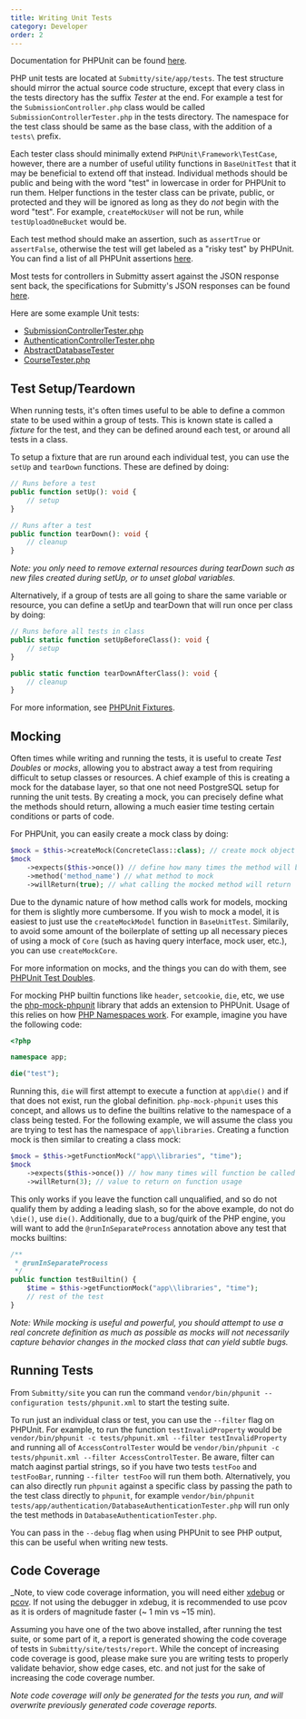 ```yaml
---
title: Writing Unit Tests
category: Developer
order: 2
---
```

Documentation for PHPUnit can be found [here](https://phpunit.readthedocs.io/en/latest/).

PHP unit tests are located at `Submitty/site/app/tests`. The test structure should
mirror the actual source code  structure, except that every class in the tests
directory has the suffix *Tester* at the end. For example a test for the
`SubmissionController.php` class would be called `SubmissionControllerTester.php` in
the tests directory. The namespace for the test class should be same as the base
class, with the addition of a `tests\` prefix.

Each tester class should minimally extend `PHPUnit\Framework\TestCase`, however, there
are a number of useful utility functions in `BaseUnitTest` that it may be beneficial
to extend off that instead. Individual methods should be public and
being with the word "test" in lowercase in order for PHPUnit to run them. Helper
functions in the tester class can be private, public, or protected and they will be
ignored as long as they do *not* begin with the word "test". For example, `createMockUser`
will not be run, while `testUploadOneBucket` would be.

Each test method should make an assertion, such as `assertTrue` or `assertFalse`,
otherwise the test will get labeled as a "risky test" by PHPUnit. You can find a list
of all PHPUnit assertions [here](https://phpunit.readthedocs.io/en/latest/assertions.html).

Most tests for controllers in Submitty assert against the JSON response sent back, the
specifications for Submitty's JSON responses can be found [here](../json_responses).

Here are some example Unit tests:

- [SubmissionControllerTester.php](https://github.com/Submitty/Submitty/blob/master/site/tests/app/controllers/submission/SubmissionControllerTester.php)
- [AuthenticationControllerTester.php](https://github.com/Submitty/Submitty/blob/master/site/tests/app/controllers/AuthenticationControllerTester.php)
- [AbstractDatabaseTester](https://github.com/Submitty/Submitty/blob/master/site/tests/app/libraries/database/AbstractDatabaseTester.php)
- [CourseTester.php](https://github.com/Submitty/Submitty/blob/master/site/tests/app/models/CourseTester.php)

## Test Setup/Teardown

When running tests, it's often times useful to be able to define a common state
to be used within a group of tests. This is known state is called a _fixture_
for the test, and they can be defined around each test, or around all tests in
a class.


To setup a fixture that are run around each individual test, you can use the
`setUp` and `tearDown` functions. These are defined by doing:

```php
// Runs before a test
public function setUp(): void {
    // setup
}

// Runs after a test
public function tearDown(): void {
    // cleanup
}
```

*Note: you only need to remove external resources during tearDown such as new files
created during setUp, or to unset global variables.*

Alternatively, if a group of tests are all going to share the same variable or resource,
you can define a setUp and tearDown that will run once per class by doing:

```php
// Runs before all tests in class
public static function setUpBeforeClass(): void {
    // setup
}

public static function tearDownAfterClass(): void {
    // cleanup
}
```

For more information, see [PHPUnit Fixtures](https://phpunit.readthedocs.io/en/latest/fixtures.html).

## Mocking

Often times while writing and running the tests, it is useful to create _Test Doubles_
or _mocks_, allowing you to abstract away a test from requiring difficult to setup
classes or resources. A chief example of this is creating a mock for the database
layer, so that one not need PostgreSQL setup for running the unit tests. By creating a
mock, you can precisely define what the methods should return, allowing a much easier
time testing certain conditions or parts of code.

For PHPUnit, you can easily create a mock class by doing:

```php
$mock = $this->createMock(ConcreteClass::class); // create mock object
$mock
    ->expects($this->once()) // define how many times the method will be called
    ->method('method_name') // what method to mock
    ->willReturn(true); // what calling the mocked method will return
```

Due to the dynamic nature of how method calls work for models, mocking for them is
slightly more cumbersome. If you wish to mock a model, it is easiest to just use the
`createMockModel` function in `BaseUnitTest`. Similarily, to avoid some amount of the
boilerplate of setting up all necessary pieces of using a mock of `Core` (such as
having query interface, mock user, etc.), you can use `createMockCore`.

For more information on mocks, and the things you can do with them, see
[PHPUnit Test Doubles](https://phpunit.readthedocs.io/en/latest/test-doubles.html).

For mocking PHP builtin functions like `header`, `setcookie`, `die`, etc, we use the
[php-mock-phpunit](https://github.com/php-mock/php-mock-phpunit) library that adds an
extension to PHPUnit. Usage of this relies on how
[PHP Namespaces work](https://www.php.net/manual/en/language.namespaces.rules.php). For
example, imagine you have the following code:

```php
<?php

namespace app;

die("test");
```

Running this, `die` will first attempt to execute a function at `app\die()` and if that
does not exist, run the global definition. `php-mock-phpunit` uses this concept, and
allows us to define the builtins relative to the namespace of a class being tested.
For the following example, we will assume the class you are trying to test has the
namespace of `app\libraries`. Creating a function mock is then similar to creating
a class mock:

```php
$mock = $this->getFunctionMock("app\\libraries", "time");
$mock
    ->expects($this->once()) // how many times will function be called
    ->willReturn(3); // value to return on function usage
```

This only works if you leave the function
call unqualified, and so do not qualify them by adding a leading slash, so for the
above example, do not do `\die()`, use `die()`. Additionally, due to a bug/quirk
of the PHP engine, you will want to add the `@runInSeparateProcess` annotation above
any test that mocks builtins:

```php
/**
 * @runInSeparateProcess
 */
public function testBuiltin() {
    $time = $this->getFunctionMock("app\\libraries", "time");
    // rest of the test
}
```

_Note: While mocking is useful and powerful, you should attempt to use a real concrete
definition as much as possible as mocks will not necessarily capture behavior changes
in the mocked class that can yield subtle bugs._

## Running Tests

From `Submitty/site` you can run the command
`vendor/bin/phpunit --configuration tests/phpunit.xml` to start the testing suite.

To run just an individual class or test, you can use the `--filter` flag on PHPUnit.
For example, to run the function `testInvalidProperty` would be
`vendor/bin/phpunit -c tests/phpunit.xml --filter testInvalidProperty` and running all
of `AccessControlTester` would be
`vendor/bin/phpunit -c tests/phpunit.xml --filter AccessControlTester`. Be aware, filter
can match aaginst partial strings, so if you have two tests `testFoo` and `testFooBar`,
running `--filter testFoo` will run them both. Alternatively, you can also directly run
`phpunit` against a specific class by passing the path to the test class directly to
`phpunit`, for example
`vendor/bin/phpunit tests/app/authentication/DatabaseAuthenticationTester.php` will run
only the test methods in `DatabaseAuthenticationTester.php`.

You can pass in the `--debug` flag when using PHPUnit to see PHP output, this can be
useful when writing new tests.

## Code Coverage

_Note, to view code coverage information, you will need either
[xdebug](https://xdebug.org/) or [pcov](https://github.com/krakjoe/pcov). If not using
the debugger in xdebug, it is recommended to use pcov as it is orders of magnitude
faster (~ 1 min vs ~15 min).

Assuming you have one of the two above installed, after running the test suite, or some
part of it, a report is generated showing the code coverage of tests in
`Submitty/site/tests/report`. While the concept of increasing code coverage is good,
please make sure you are writing tests to properly validate behavior, show edge
cases, etc. and not just for the sake of increasing the code coverage number.

*Note code coverage will only be generated for the tests you run, and will overwrite
previously generated code coverage reports.*
